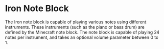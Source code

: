 # Iron Note Block

The Iron note block is capable of playing various notes using different instruments. These instruments (such as the piano or bass drum) are defined by the Minecraft note block. The note block is capable of playing 24 notes per instrument, and takes an optional volume parameter between 0 to 1. 